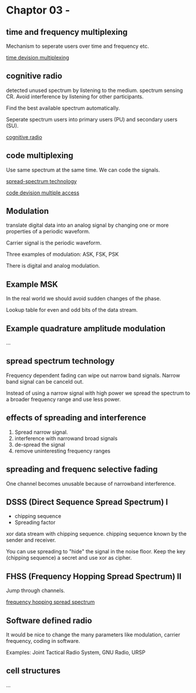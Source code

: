 # Chaptor 03 -

## time and frequency multiplexing

Mechanism to seperate users over time and frequency etc.

[time devision multiplexing](https://en.wikipedia.org/wiki/Time-division_multiplexing)

## cognitive radio

detected unused spectrum by listening to the medium. spectrum sensing CR.
Avoid interference by listening for other participants.

Find the best available spectrum automatically.

Seperate spectrum users into primary users (PU) and secondary users (SU).

[cognitive radio](https://en.wikipedia.org/wiki/Cognitive_radio)

## code multiplexing

Use same spectrum at the same time. We can code the signals.

[spread-spectrum technology](https://en.wikipedia.org/wiki/Spread_spectrum)

[code devision multiple access](https://en.wikipedia.org/wiki/Code_division_multiple_access)

## Modulation

translate digital data into an analog signal by changing one or more properties
of a periodic waveform.

Carrier signal is the periodic waveform.

Three examples of modulation: ASK, FSK, PSK

There is digital and analog modulation.

## Example MSK

In the real world we should avoid sudden changes of the phase.

Lookup table for even and odd bits of the data stream.

## Example quadrature amplitude modulation

...

## spread spectrum technology

Frequency dependent fading can wipe out narrow band signals. Narrow band signal can
be canceld out.

Instead of using a narrow signal with high power we spread the spectrum to a
broader frequency range and use less power.

## effects of spreading and interference

1. Spread narrow signal.
2. interference with narrowand broad signals
3. de-spread the signal
4. remove uninteresting frequency ranges

## spreading and frequenc selective fading

One channel becomes unusable because of narrowband interference.

## DSSS (Direct Sequence Spread Spectrum) I

* chipping sequence
* Spreading factor

xor data stream with chipping sequence. chipping sequence known by the sender
and receiver.

You can use spreading to "hide" the signal in the noise floor. Keep the key
(chipping sequence) a secret and use xor as cipher.

## FHSS (Frequency Hopping Spread Spectrum) II

Jump through channels.

[frequency hopping spread spectrum](https://en.wikipedia.org/wiki/Frequency-hopping_spread_spectrum)

## Software defined radio

It would be nice to change the many parameters like modulation, carrier
frequency, coding in software.

Examples: Joint Tactical Radio System, GNU Radio, URSP

## cell structures

...
